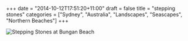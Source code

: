 +++
date = "2014-10-12T17:51:20+11:00"
draft = false
title = "stepping stones"
categories = ["Sydney", "Australia", "Landscapes", "Seascapes", "Northern Beaches"]
+++

<img sizes="(max-width: 30em) 100%, (max-width: 50em) 50%,
            calc(33% - 100px)"
     srcset="/thumb/stepping-stones.jpg 3200w,
             /thumb/stepping-stones-large.jpg 2560w,
             /thumb/stepping-stones-medium.jpg 2048w,
             /thumb/stepping-stones-small.jpg 1024w,
             /thumb/stepping-stones-xsmall.jpg 640w"
     src="/thumb/stepping-stones-small.jpg"
     class="caption__media"
     alt="Stepping Stones at Bungan Beach"/>
